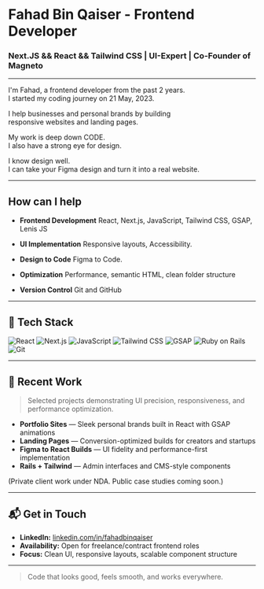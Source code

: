 # Fahad Bin Qaiser - Frontend Developer
### Next.JS && React && Tailwind CSS | UI-Expert | Co-Founder of Magneto

---

I'm Fahad, a frontend developer from the past 2 years.  
I started my coding journey on 21 May, 2023.

I help businesses and personal brands by building  
responsive websites and landing pages.

My work is deep down CODE.  
I also have a strong eye for design.

I know design well.  
I can take your Figma design and turn it into a real website.

---

## How can I help

- **Frontend Development**
  React, Next.js, JavaScript, Tailwind CSS, GSAP, Lenis JS

- **UI Implementation**
  Responsive layouts, Accessibility.

- **Design to Code**
  Figma to Code.

- **Optimization**
  Performance, semantic HTML, clean folder structure

- **Version Control**
  Git and GitHub

---

## 🧰 Tech Stack

![React](https://img.shields.io/badge/-React-61DAFB?style=flat-square&logo=react&logoColor=black)
![Next.js](https://img.shields.io/badge/-Next.js-000000?style=flat-square&logo=next.js&logoColor=white)
![JavaScript](https://img.shields.io/badge/-JavaScript-F7DF1E?style=flat-square&logo=javascript&logoColor=black)
![Tailwind CSS](https://img.shields.io/badge/-TailwindCSS-38B2AC?style=flat-square&logo=tailwind-css&logoColor=white)
![GSAP](https://img.shields.io/badge/-GSAP-88CE02?style=flat-square&logo=greensock&logoColor=black)
![Ruby on Rails](https://img.shields.io/badge/-Rails-CC0000?style=flat-square&logo=rubyonrails&logoColor=white)
![Git](https://img.shields.io/badge/-Git-F05032?style=flat-square&logo=git&logoColor=white)

---

## 📌 Recent Work

> Selected projects demonstrating UI precision, responsiveness, and performance optimization.

- **Portfolio Sites** — Sleek personal brands built in React with GSAP animations
- **Landing Pages** — Conversion-optimized builds for creators and startups
- **Figma to React Builds** — UI fidelity and performance-first implementation
- **Rails + Tailwind** — Admin interfaces and CMS-style components

(Private client work under NDA. Public case studies coming soon.)

---

## 📬 Get in Touch

- **LinkedIn:** [linkedin.com/in/fahadbinqaiser](https://www.linkedin.com/in/fahadbinqaiser/)
- **Availability:** Open for freelance/contract frontend roles
- **Focus:** Clean UI, responsive layouts, scalable component structure

---

> Code that looks good, feels smooth, and works everywhere.
